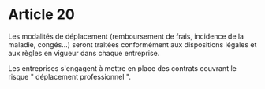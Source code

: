 # Article 20

  
 Les modalités de déplacement (remboursement de frais, incidence de la maladie, congés...) seront traitées conformément aux dispositions légales et aux règles en vigueur dans chaque entreprise.  
  
 Les entreprises s'engagent à mettre en place des contrats couvrant le risque " déplacement professionnel ".  
